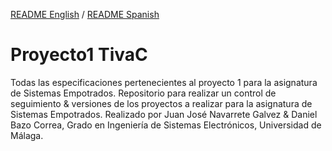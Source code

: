 [README English](https://github.com/danibcor/Proyecto1_TivaC/blob/main/README.md) / [README Spanish](https://github.com/danibcor/Proyecto1_TivaC/blob/main/README_SP.md)
# Proyecto1 TivaC
Todas las especificaciones pertenecientes al proyecto 1 para la asignatura de Sistemas Empotrados.
Repositorio para realizar un control de seguimiento & versiones de los proyectos a realizar para la asignatura de Sistemas Empotrados.
Realizado por Juan José Navarrete Galvez & Daniel Bazo Correa, Grado en Ingeniería de Sistemas Electrónicos, Universidad de Málaga.
